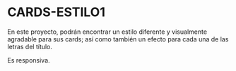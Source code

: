 # CARDS-ESTILO1

En este proyecto, podrán encontrar un estilo diferente y visualmente agradable para sus cards; así como también un efecto para cada una de las letras del título.

Es responsiva.
